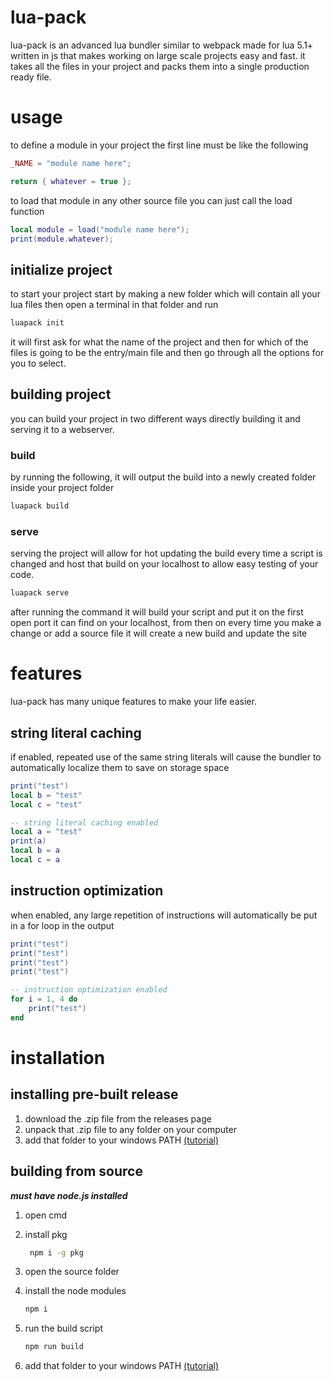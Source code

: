 # lua-pack

lua-pack is an advanced lua bundler similar to webpack made for lua 5.1+ written in js that makes working on large scale projects easy and fast.
it takes all the files in your project and packs them into a single production ready file.

# usage
to define a module in your project the first line must be like the following
```lua
_NAME = "module name here";

return { whatever = true };
```
to load that module in any other source file you can just call the load function
```lua
local module = load("module name here");
print(module.whatever);
```

## initialize project

to start your project start by making a new folder which will contain all your lua files then open a terminal in that folder and run

```bash
luapack init
```

it will first ask for what the name of the project and then for which of the files is going to be the entry/main file and then go through all the options for you to select.

## building project

you can build your project in two different ways directly building it and serving it to a webserver.

### build

by running the following, it will output the build into a newly created folder inside your project folder

```bash
luapack build
```

### serve

serving the project will allow for hot updating the build every time a script is changed and host that build on your localhost to allow easy testing of your code.

```bash
luapack serve
```

after running the command it will build your script and put it on the first open port it can find on your localhost, from then on every time you make a change or add a source file it will create a new build and update the site


# features

lua-pack has many unique features to make your life easier.

## string literal caching

if enabled, repeated use of the same string literals will cause the bundler to automatically localize them to save on storage space

```lua
print("test")
local b = "test"
local c = "test"

-- string literal caching enabled
local a = "test"
print(a)
local b = a
local c = a
```

## instruction optimization

when enabled, any large repetition of instructions will automatically be put in a for loop in the output

```lua
print("test")
print("test")
print("test")
print("test")

-- instruction optimization enabled
for i = 1, 4 do
    print("test")
end
```

# installation

## installing pre-built release

1. download the .zip file from the releases page
2. unpack that .zip file to any folder on your computer
3. add that folder to your windows PATH [(tutorial)](https://www.architectryan.com/2018/03/17/add-to-the-path-on-windows-10/)

## building from source

***must have node.js installed***

1. open cmd

2. install pkg

   ```bash
    npm i -g pkg
   ```

3. open the source folder 

4. install the node modules
     
    ```bash
    npm i
    ```
5. run the build script

   ```bash
   npm run build
   ```

6. add that folder to your windows PATH [(tutorial)](https://www.architectryan.com/2018/03/17/add-to-the-path-on-windows-10/)
